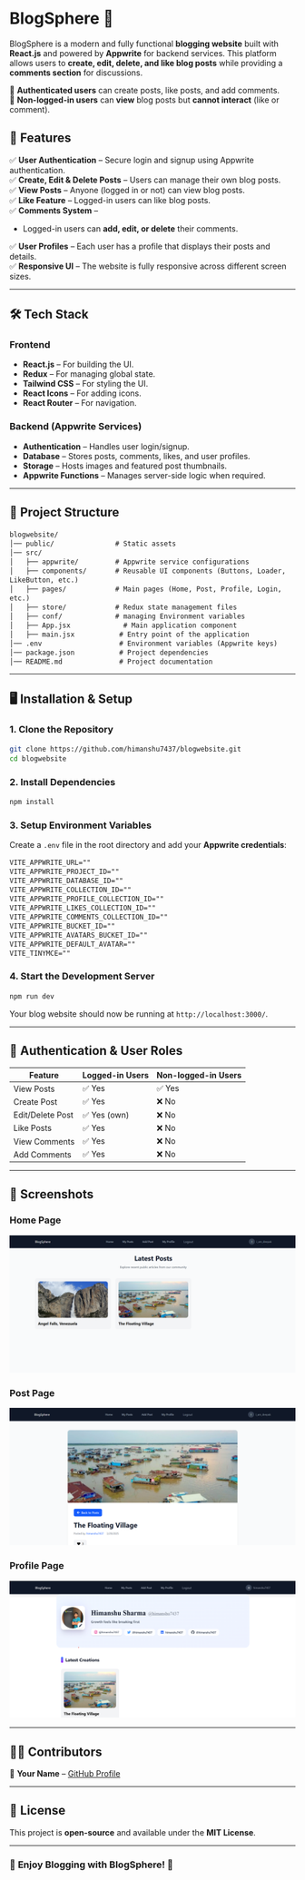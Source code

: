 # BlogSphere 📝  

BlogSphere is a modern and fully functional **blogging website** built with **React.js** and powered by **Appwrite** for backend services. This platform allows users to **create, edit, delete, and like blog posts** while providing a **comments section** for discussions.  

🔹 **Authenticated users** can create posts, like posts, and add comments.  
🔹 **Non-logged-in users** can **view** blog posts but **cannot interact** (like or comment).  

## 🚀 Features  

✅ **User Authentication** – Secure login and signup using Appwrite authentication.  
✅ **Create, Edit & Delete Posts** – Users can manage their own blog posts.  
✅ **View Posts** – Anyone (logged in or not) can view blog posts.  
✅ **Like Feature** – Logged-in users can like blog posts.  
✅ **Comments System** –  
   - Logged-in users can **add, edit, or delete** their comments.  

✅ **User Profiles** – Each user has a profile that displays their posts and details.  
✅ **Responsive UI** – The website is fully responsive across different screen sizes.  

---

## 🛠️ Tech Stack  

### **Frontend**  
- **React.js** – For building the UI.  
- **Redux** – For managing global state.  
- **Tailwind CSS** – For styling the UI.  
- **React Icons** – For adding icons.  
- **React Router** – For navigation.  

### **Backend (Appwrite Services)**  
- **Authentication** – Handles user login/signup.  
- **Database** – Stores posts, comments, likes, and user profiles.  
- **Storage** – Hosts images and featured post thumbnails.  
- **Appwrite Functions** – Manages server-side logic when required.  

---

## 📂 Project Structure  

```
blogwebsite/
│── public/               # Static assets
│── src/
│   ├── appwrite/         # Appwrite service configurations
│   ├── components/       # Reusable UI components (Buttons, Loader, LikeButton, etc.)
│   ├── pages/            # Main pages (Home, Post, Profile, Login, etc.)
│   ├── store/            # Redux state management files
│   ├── conf/             # managing Environment variables
│   ├── App.jsx             # Main application component
│   ├── main.jsx           # Entry point of the application
│── .env                   # Environment variables (Appwrite keys)
│── package.json           # Project dependencies
│── README.md              # Project documentation
```

---

## 🖥️ Installation & Setup  

### **1. Clone the Repository**  
```bash
git clone https://github.com/himanshu7437/blogwebsite.git
cd blogwebsite
```

### **2. Install Dependencies**  
```bash
npm install
```

### **3. Setup Environment Variables**  
Create a `.env` file in the root directory and add your **Appwrite credentials**:  
```plaintext
VITE_APPWRITE_URL=""
VITE_APPWRITE_PROJECT_ID=""
VITE_APPWRITE_DATABASE_ID=""
VITE_APPWRITE_COLLECTION_ID=""
VITE_APPWRITE_PROFILE_COLLECTION_ID=""
VITE_APPWRITE_LIKES_COLLECTION_ID=""
VITE_APPWRITE_COMMENTS_COLLECTION_ID=""
VITE_APPWRITE_BUCKET_ID=""
VITE_APPWRITE_AVATARS_BUCKET_ID=""
VITE_APPWRITE_DEFAULT_AVATAR=""
VITE_TINYMCE=""
```

### **4. Start the Development Server**  
```bash
npm run dev
```
Your blog website should now be running at `http://localhost:3000/`.

---

## 🔑 Authentication & User Roles  

| Feature           | Logged-in Users | Non-logged-in Users |
|------------------|----------------|---------------------|
| View Posts       | ✅ Yes          | ✅ Yes             |
| Create Post     | ✅ Yes          | ❌ No              |
| Edit/Delete Post | ✅ Yes (own)    | ❌ No              |
| Like Posts      | ✅ Yes          | ❌ No              |
| View Comments   | ✅ Yes          | ❌ No             |
| Add Comments    | ✅ Yes          | ❌ No              |

---

## 📸 Screenshots  

### **Home Page**  
![Home Page](src/images/s.s1.png)  

### **Post Page**  
![Post Page](src/images/s.s2.png)  

### **Profile Page**  
![Profile Page](src/images/s.s3.png)  


---

## 🧑‍💻 Contributors  
👤 **Your Name** – [GitHub Profile](https://github.com/himanshu7437)  

---

## 🎯 License  
This project is **open-source** and available under the **MIT License**.  

---

### 🚀 **Enjoy Blogging with BlogSphere!** 🎉
